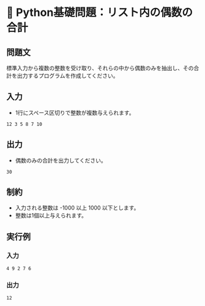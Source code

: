 # 🐍 Python基礎問題：リスト内の偶数の合計

## 問題文

標準入力から複数の整数を受け取り、それらの中から偶数のみを抽出し、その合計を出力するプログラムを作成してください。

## 入力

- 1行にスペース区切りで整数が複数与えられます。
```
12 3 5 8 7 10
```


## 出力

- 偶数のみの合計を出力してください。
```
30
```


## 制約

- 入力される整数は -1000 以上 1000 以下とします。
- 整数は1個以上与えられます。

## 実行例

### 入力
```
4 9 2 7 6
```

### 出力
```
12
```